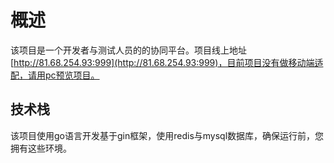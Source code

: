 # 概述

该项目是一个开发者与测试人员的的协同平台。项目线上地址[http://81.68.254.93:999](http://81.68.254.93:999)，目前项目没有做移动端适配，请用pc预览项目。

## 技术栈

该项目使用go语言开发基于gin框架，使用redis与mysql数据库，确保运行前，您拥有这些环境。

